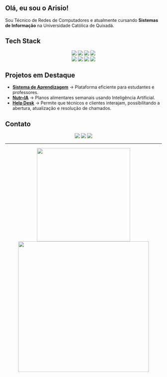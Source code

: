 <h2 align="left">Olá, eu sou o Arisio!</h2>

<p align="left">
  Sou Técnico de Redes de Computadores e atualmente cursando <b>Sistemas de Informação</b> na Universidade Católica de Quixadá.
</p>


## Tech Stack
<p align="center">
  <img src="https://img.shields.io/badge/python-3670A0?style=for-the-badge&logo=python&logoColor=ffdd54"/>
  <img src="https://img.shields.io/badge/postgres-%23316192.svg?style=for-the-badge&logo=postgresql&logoColor=white"/>
  <img src="https://img.shields.io/badge/mysql-4479A1.svg?style=for-the-badge&logo=mysql&logoColor=white"/>
  <img src="https://img.shields.io/badge/Power%20BI-F2C811?style=for-the-badge&logo=powerbi&logoColor=black"/> <br>
  <img src="https://img.shields.io/badge/github-%23121011.svg?style=for-the-badge&logo=github&logoColor=white"/>
  <img src="https://img.shields.io/badge/git-%23F05033.svg?style=for-the-badge&logo=git&logoColor=white"/>
  <img src="https://img.shields.io/badge/html5-%23E34F26.svg?style=for-the-badge&logo=html5&logoColor=white"/>
  <img src="https://img.shields.io/badge/css3-%231572B6.svg?style=for-the-badge&logo=css3&logoColor=white"/>
</p>

## Projetos em Destaque

- [**Sistema de Aprendizagem**](https://github.com/arisioandradee/sistema-aprendizagem) → Plataforma eficiente para estudantes e professores.
- [**Nutr•IA**](https://github.com/arisioandradee/nutria-diet-planner) → Planos alimentares semanais usando Inteligência Artificial.
- [**Help Desk**](https://github.com/arisioandradee/helpdesk-project) → Permite que técnicos e clientes interajam, possibilitando a abertura, atualização e resolução de chamados.


## Contato
<p align="center">
  <a href="https://www.linkedin.com/in/arisioandrade" target="_blank"><img src="https://img.shields.io/badge/LinkedIn-000000?style=for-the-badge&logoColor=000000"/></a>
  <a href="mailto:arisiosaf@gmail.com"><img src="https://img.shields.io/badge/Email-000000?style=for-the-badge&logoColor=000000"/></a>
  <a href="https://arisioandradee.github.io"><img src="https://img.shields.io/badge/Portfolio-000000?style=for-the-badge&logoColor=000000"/></a>
</p>

---
<p align="center">
  <img src="https://github-readme-stats.vercel.app/api/top-langs/?username=arisioandradee&theme=dark&hide_border=true&layout=compact" width="300"/>
  <img src="https://nirzak-streak-stats.vercel.app/?user=arisioandradee&theme=dark&hide_border=true" width="420"/>
</p>

